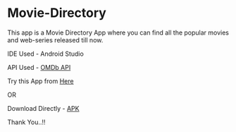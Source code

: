 # Movie-Directory
This app is a Movie Directory App where you can find all the popular movies and web-series released till now.

IDE Used - Android Studio

API Used - [OMDb API](https://www.omdbapi.com/)

Try this App from [Here](https://bit.ly/3lB9lh8)

OR

Download Directly - [APK](https://github.com/heysoumyadeep/Movie-Directory/releases/download/v1.0/Movie-Directory.apk)

Thank You..!!
